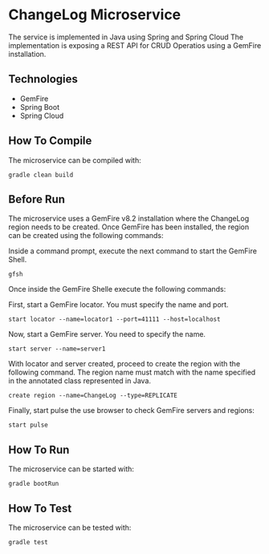 ChangeLog Microservice
==========================================

The service is implemented in Java using Spring and Spring Cloud
The implementation is exposing a REST API for CRUD Operatios using a GemFire installation.


Technologies
------------

- GemFire
- Spring Boot
- Spring Cloud



How To Compile
--------------

The microservice can be compiled with:

```
gradle clean build
```

Before Run
----------

The microservice uses a GemFire v8.2 installation where the ChangeLog region needs to be created.
Once GemFire has been installed, the region can be created using the following commands:

Inside a command prompt, execute the next command to start the GemFire Shell.

```
gfsh
```

Once inside the GemFire Shelle execute the following commands:

First, start a GemFire locator. You must specify the name and port.

```
start locator --name=locator1 --port=41111 --host=localhost
```

Now, start a GemFire server. You need to specify the name.

```
start server --name=server1
```

With locator and server created, proceed to create the region with the following command.
The region name must match with the name specified in the annotated class represented in Java.

```
create region --name=ChangeLog --type=REPLICATE
```

Finally, start pulse the use browser to check GemFire servers and regions:

```
start pulse
```



How To Run
----------

The microservice can be started with:

```
gradle bootRun
```



How To Test
----------

The microservice can be tested with:

```
gradle test
```



